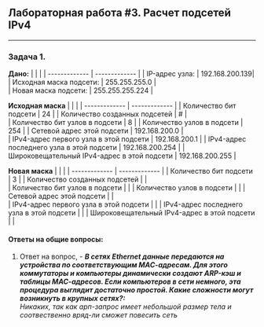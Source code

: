 ## Лабораторная работа #3. Расчет подсетей IPv4  
------


### Задача 1. 

**Дано:**
|   |  |
| ------------- | ------------- |
| IP-адрес узла:     | 192.168.200.139| 
| Исходная маска подсети:     | 255.255.255.0 |   
| Новая маска подсети:   | 255.255.255.224   | 

**Исходная маска**
|   |  |
| ------------- | ------------- |
| Количество бит подсети    | 24 | 
| Количество созданных подсетей | # |   
| Количество бит узлов в подсети     |  8 | 
| Количество узлов в подсети   | 254 | 
| Сетевой адрес этой подсети     | 192.168.200.0 |   
| IPv4-адрес первого узла в этой подсети   |  192.168.200.1  | 
| IPv4-адрес последнего узла в этой подсети    | 192.168.200.254 | 
| Широковещательный IPv4-адрес в этой подсети    |  192.168.200.255 |   


**Новая маска**
|   |  |
| ------------- | ------------- |
| Количество бит подсети    | 3 | 
| Количество созданных подсетей |  |   
| Количество бит узлов в подсети     |   | 
| Количество узлов в подсети   | | 
| Сетевой адрес этой подсети     | |   
| IPv4-адрес первого узла в этой подсети   |    | 
| IPv4-адрес последнего узла в этой подсети    |  | 
| Широковещательный IPv4-адрес в этой подсети    |  |   






#### Ответы на общие вопросы:

1. Ответ на вопрос, - **_В сетях Ethernet данные передаются на устройства по соответствующим МАС-адресам. Для этого коммутаторы и компьютеры динамически создают ARP-кэш и таблицы МАС-адресов. Если компьютеров в сети немного, эта процедура выглядит достаточно простой. Какие сложности могут возникнуть в крупных сетях?:_**  
_Никаких, так как арп-запрос имеет небольшой размер тела и соотвественно вряд-ли сможет повесить сеть_  



